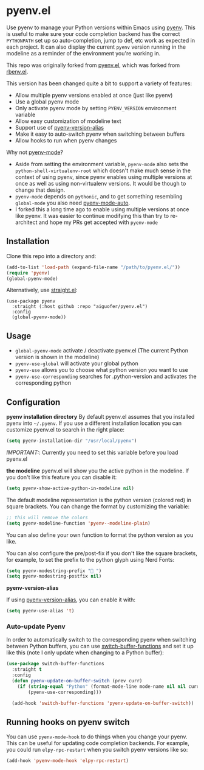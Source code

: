 pyenv.el
========

Use pyenv to manage your Python versions within Emacs using [pyenv](https://github.com/pyenv/pyenv). This is useful to make sure your code completion backend has the correct `PYTHONPATH` set up so auto-completion, jump to def, etc work as expected in each project. It can also display the current `pyenv` version running in the modeline as a reminder of the environment you're working in.

This repo was originally forked from [pyenv.el](https://github.com/cyberved/pyenv.el), which was forked from [rbenv.el](https://github.com/senny/rbenv.el).

This version has been changed quite a bit to support a variety of features:

- Allow multiple pyenv versions enabled at once (just like pyenv)
- Use a global pyenv mode
- Only activate pyenv mode by setting `PYENV_VERSION` environment variable
- Allow easy customization of modeline text
- Support use of [pyenv-version-alias](https://github.com/aiguofer/pyenv-version-alias)
- Make it easy to auto-switch pyenv when switching between buffers
- Allow hooks to run when pyenv changes

Why not [pyenv-mode](https://github.com/proofit404/pyenv-mode)?

- Aside from setting the environment variable, `pyenv-mode` also sets the `python-shell-virtualenv-root` which doesn't make much sense in the context of using pyenv, since pyenv enables using multiple versions at once as well as using non-virtualenv versions. It would be though to change that design.
- `pyenv-mode` depends on `pythonic`, and to get something resembling `global-mode` you also need [pyenv-mode-auto](https://github.com/ssbb/pyenv-mode-auto).
- I forked this a long time ago to enable using multiple versions at once like pyenv. It was easier to continue modifying this than try to re-architect and hope my PRs get accepted with `pyenv-mode`

Installation
------------

Clone this repo into a directory and:

```lisp
(add-to-list 'load-path (expand-file-name "/path/to/pyenv.el/"))
(require 'pyenv)
(global-pyenv-mode)
```

Alternatively, use [straight.el](https://github.com/raxod502/straight.el):

```listp
(use-package pyenv
  :straight (:host github :repo "aiguofer/pyenv.el")
  :config
  (global-pyenv-mode))
```

Usage
-----

* `global-pyenv-mode` activate / deactivate pyenv.el (The current Python version is shown in the modeline)
* `pyenv-use-global` will activate your global python
* `pyenv-use` allows you to choose what python version you want to use
* `pyenv-use-corresponding` searches for .python-version and activates
  the corresponding python

Configuration
-------------

**pyenv installation directory**
By default pyenv.el assumes that you installed pyenv into
`~/.pyenv`. If you use a different installation location you can
customize pyenv.el to search in the right place:

```lisp
(setq pyenv-installation-dir "/usr/local/pyenv")
```

*IMPORTANT:*: Currently you need to set this variable before you load pyenv.el

**the modeline**
pyenv.el will show you the active python in the modeline. If you don't
like this feature you can disable it:

```lisp
(setq pyenv-show-active-python-in-modeline nil)
```

The default modeline representation is the python version (colored red) in square
brackets. You can change the format by customizing the variable:

```lisp
;; this will remove the colors
(setq pyenv-modeline-function 'pyenv--modeline-plain)
```

You can also define your own function to format the python version as you like.

You can also configure the pre/post-fix if you don't like the square brackets, for example, to set the prefix
to the python glyph using Nerd Fonts:

```lisp
(setq pyenv-modestring-prefix " ")
(setq pyenv-modestring-postfix nil)
```

**pyenv-version-alias**

If using [pyenv-version-alias](https://github.com/aiguofer/pyenv-version-alias), you can enable it with:

```lisp
(setq pyenv-use-alias 't)
```

### Auto-update Pyenv

In order to automatically switch to the corresponding pyenv when switching between Python buffers, you can use [switch-buffer-functions](https://github.com/10sr/switch-buffer-functions-el) and set it up like this (note I only update when changing to a Python buffer):

```lisp
(use-package switch-buffer-functions
  :straight t
  :config
  (defun pyenv-update-on-buffer-switch (prev curr)
    (if (string-equal "Python" (format-mode-line mode-name nil nil curr))
        (pyenv-use-corresponding)))

  (add-hook 'switch-buffer-functions 'pyenv-update-on-buffer-switch))
```

## Running hooks on pyenv switch

You can use `pyenv-mode-hook` to do things when you change your pyenv. This can be useful for updating code completion backends. For example, you could run `elpy-rpc-restart` when you switch pyenv versions like so:

```lisp
(add-hook 'pyenv-mode-hook 'elpy-rpc-restart)
```
